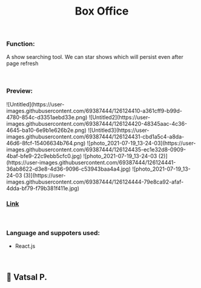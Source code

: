 <h1 align="center">Box Office</h1><br />

<h3>Function:</h3>
<p> A show searching tool. We can star shows which will persist even after page refresh</p><br />

<h3>Preview:</h3>
![Untitled](https://user-images.githubusercontent.com/69387444/126124410-a361cff9-b99d-4780-854c-d3351aebd33e.png)
![Untitled2](https://user-images.githubusercontent.com/69387444/126124420-48345aac-4c36-4645-ba10-6e9b1e626b2e.png)
![Untitled3](https://user-images.githubusercontent.com/69387444/126124431-cbd1a5c4-a8da-46d6-8fcf-15406634b764.png)
![photo_2021-07-19_13-24-03](https://user-images.githubusercontent.com/69387444/126124435-ec1e32d8-0909-4baf-bfe9-22c9ebb5cfc0.jpg)
![photo_2021-07-19_13-24-03 (2)](https://user-images.githubusercontent.com/69387444/126124441-36ab8622-d3e8-4d36-9096-c53943baa4a4.jpg)
![photo_2021-07-19_13-24-03 (3)](https://user-images.githubusercontent.com/69387444/126124444-79e8ca92-afaf-4dda-bf79-f79b381f411e.jpg)
<br />


<h3><a href="https://vatsal-git.github.io/box-office-app/#/">Link</a></h3><br />

<h3>Language and suppoters used:</h3>
<ul>
  <li>React.js</li>
</ul>  
<br />

<h2>👋 Vatsal P.</h2>
